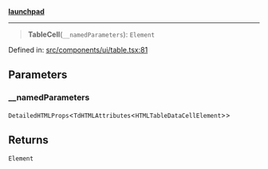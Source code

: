 [**launchpad**](index.md)

***

> **TableCell**(`__namedParameters`): `Element`

Defined in: [src/components/ui/table.tsx:81](https://github.com/victorbratov/launchpad/blob/6dd13cd77753e59ec2a031fc7279545899826925/src/components/ui/table.tsx#L81)

## Parameters

### \_\_namedParameters

`DetailedHTMLProps`\<`TdHTMLAttributes`\<`HTMLTableDataCellElement`\>\>

## Returns

`Element`
